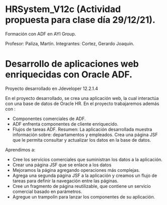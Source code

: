 #  HRSystem_V12c (Actividad propuesta para clase día 29/12/21).
Formación con ADF en AYI Group.

Profesor: Paliza, Martín.
Integrantes: Cortez, Gerardo Joaquin.

# Desarrollo de aplicaciones web enriquecidas con Oracle ADF.
Proyecto desarrollado en Jdeveloper 12.2.1.4

En el proyecto desarrollado, se crea una aplicación web, la cual interactúa con una base de datos de Oracle HR. En el proyecto trabajaremos además con :

- Componentes comerciales de ADF.
- ADF enfrenta componentes de cliente enriquecido.
- Flujos de tareas ADF.
Resumen: La aplicación desarrollada muestra información sobre: ​​departamentos y empleados. Crea una página JSF que le permita consultar y actualizar los datos en la base de datos.

Aprendimos a:

- Cree los servicios comerciales que suministran los datos a la aplicación.
- Crear una página JSF que se enlace a los datos
- Mejoramos la página agregando operaciones más complejas.
- Agrega una segunda página JSF a la aplicación y creamos un flujo de tareas para definir la navegación entre las páginas.
- Cree un fragmento de página reutilizable, que contiene un servicio comercial basado en parámetros.
- Agregue un trampolín para lanzar los componentes de su aplicación.
